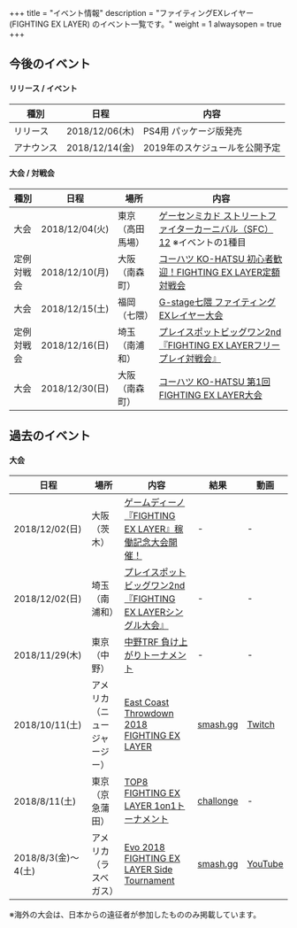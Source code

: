 +++
title = "イベント情報"
description = "ファイティングEXレイヤー (FIGHTING EX LAYER) のイベント一覧です。"
weight = 1
alwaysopen = true
+++

## 今後のイベント

#### リリース / イベント

|種別|日程|内容|
|----|----|----|
|リリース|2018/12/06(木)|PS4用 パッケージ版発売|
|アナウンス|2018/12/14(金)|2019年のスケジュールを公開予定|

#### 大会 / 対戦会

|種別|日程|場所|内容|
|----|----|----|----|
|大会|2018/12/04(火)|東京（高田馬場）|[ゲーセンミカド ストリートファイターカーニバル（SFC）12](http://sp.ch.nicovideo.jp/mikadogame/blomaga/ar1699549) ※イベントの1種目|
|定例対戦会|2018/12/10(月)|大阪（南森町）|[コーハツ KO-HATSU 初心者歓迎！FIGHTING EX LAYER定額対戦会](http://www.ko-hatsu.com/event.htm#fexl)|
|大会|2018/12/15(土)|福岡（七隈）|[G-stage七隈 ファイティングEXレイヤー大会](https://twitter.com/Gstage_Nanakuma/status/1065526587485868032)|
|定例対戦会|2018/12/16(日)|埼玉（南浦和）|[プレイスポットビッグワン2nd『FIGHTING EX LAYERフリープレイ対戦会』](https://twitter.com/public_bigone/status/1066253301459509248)|
|大会|2018/12/30(日)|大阪（南森町）|[コーハツ KO-HATSU 第1回FIGHTING EX LAYER大会](http://www.ko-hatsu.com/event.htm#fexl)|

## 過去のイベント

<!--
#### 対戦会

|日程|場所|内容|動画|
|----|----|----|----|
|2018/10/7(日)|大阪（難波）|[関西ファイティングEXレイヤー対戦会INフリースペース　ウェブスタ](https://twipla.jp/events/337209)||
|2018/9/22(土)|東京（阿佐ヶ谷）|[阿佐ヶ谷SENステージ FIGHTING EX LAYER対戦会](https://atnd.org/events/100111)||
|2018/9/9(日)|東京（阿佐ヶ谷）|[阿佐ヶ谷SENステージ FIGHTING EX LAYER対戦会](https://atnd.org/events/100109)||
|2018/8/25(土)|東京（阿佐ヶ谷）|[阿佐ヶ谷SENステージ FIGHTING EX LAYER対戦会](https://atnd.org/events/99111)||
|2018/7/28(土)|東京（阿佐ヶ谷）|[阿佐ヶ谷SENステージ 【東京】FIGHTING EX LAYER対戦会 7/28(土)](https://fexl.connpass.com/event/94002/)||
|2018/7/22(日)|大阪（本町）|[MixUpNight#41 STREETFIGHTER V &FIGHTING EX LAYER](https://twipla.jp/events/327704)|[Twitch](https://www.twitch.tv/videos/288630648)|
|2018/6/30(土)|東京（神保町）|[ShotBar LUCY 【東京】FIGHTING EX LAYER発売記念 対戦会！ 6/30(土)](https://fexl.connpass.com/event/91068/)||
-->

#### 大会

|日程|場所|内容|結果|動画|
|----|----|----|----|----|
|2018/12/02(日)|大阪（茨木）|[ゲームディーノ『FIGHTING EX LAYER』稼働記念大会開催！](http://blog.livedoor.jp/game_dino/archives/54472011.html)|-|-|
|2018/12/02(日)|埼玉（南浦和）|[プレイスポットビッグワン2nd『FIGHTING EX LAYERシングル大会』](https://twitter.com/public_bigone/status/1066253301459509248)|-|-|
|2018/11/29(木)|東京（中野）|[中野TRF 負け上がりトーナメント](http://trftrf.com/event.html#1129)|-|-|
|2018/10/11(土)|アメリカ（ニュージャージー）|[East Coast Throwdown 2018 FIGHTING EX LAYER](https://smash.gg/tournament/east-coast-throwdown-2018/events/fighting-ex-layer/overview)|[smash.gg](https://smash.gg/tournament/east-coast-throwdown-2018/events/fighting-ex-layer/brackets/389729)|[Twitch](https://www.twitch.tv/videos/325115446)|
|2018/8/11(土)|東京（京急蒲田）|[TOP8 FIGHTING EX LAYER 1on1トーナメント](http://shinobism.com/tokyo-offline-party-8-fighting-ex-layer)|[challonge](https://challonge.com/ja/TOP8_FEXL_1on1)|-|
|2018/8/3(金)～4(土)|アメリカ（ラスベガス）|[Evo 2018 FIGHTING EX LAYER Side Tournament](https://smash.gg/tournament/evo-2018-fighting-ex-layer-side-tournament/details)|[smash.gg](https://smash.gg/tournament/evo-2018-fighting-ex-layer-side-tournament/events/fighting-ex-layer/brackets/336870)|[YouTube](https://www.youtube.com/watch?v=TUVmO02TFDA)|

※海外の大会は、日本からの遠征者が参加したもののみ掲載しています。
